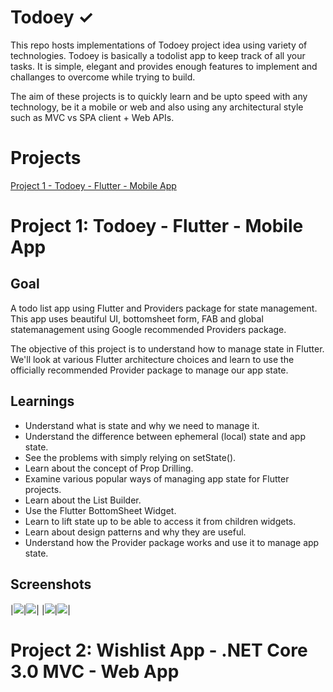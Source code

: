 # Todoey ✓
This repo hosts implementations of Todoey project idea using variety of technologies. Todoey is basically a todolist app to keep track of all your tasks. It is simple, elegant and provides enough features to implement and challanges to overcome while trying to build.

The aim of these projects is to quickly learn and be upto speed with any technology, be it a mobile or web and also using any architectural style such as MVC vs SPA client + Web APIs.

# Projects
[Project 1 - Todoey - Flutter - Mobile App](#user-content-project-1-todoey---flutter---mobile-app)


# Project 1: Todoey - Flutter - Mobile App
## Goal
A todo list app using Flutter and Providers package for state management. This app uses beautiful UI, bottomsheet form, FAB and global statemanagement using Google recommended Providers package.

The objective of this project is to understand how to manage state in Flutter. We'll look at various Flutter architecture choices and learn to use the officially recommended Provider package to manage our app state.

## Learnings
- Understand what is state and why we need to manage it.
- Understand the difference between ephemeral (local) state and app state.
- See the problems with simply relying on setState().
- Learn about the concept of Prop Drilling.
- Examine various popular ways of managing app state for Flutter projects.
- Learn about the List Builder.
- Use the Flutter BottomSheet Widget.
- Learn to lift state up to be able to access it from children widgets.
- Learn about design patterns and why they are useful.
- Understand how the Provider package works and use it to manage app state.

## Screenshots

|<img src="https://github.com/dilipagheda/todoey_flutter/blob/master/todoey_flutter/screenshots/screen1.png?sanitize=true&raw=true" />|<img src="https://github.com/dilipagheda/todoey_flutter/blob/master/todoey_flutter/screenshots/screen2.png?sanitize=true&raw=true" />|
|<img src="https://github.com/dilipagheda/todoey_flutter/blob/master/todoey_flutter/screenshots/screen3.png?sanitize=true&raw=true" />|<img src="https://github.com/dilipagheda/todoey_flutter/blob/master/todoey_flutter/screenshots/screen4.png?sanitize=true&raw=true" />|

# Project 2: Wishlist App - .NET Core 3.0 MVC - Web App
